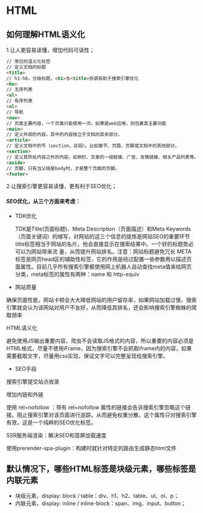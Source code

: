 # HTML
## 如何理解HTML语义化 
1.让人更容易读懂，增加代码可读性；
```html
// 常见的语义化标签
// 定义文档的标题
<title>
// h1-h6，分级标题，<h1>与<title>协调有助于搜索引擎优化
<hn>
// 无序列表
<ul>
// 有序列表
<ol>
// 导航
<nav>
// 页面主要内容，一个页面只能使用一次。如果是web应用，则包裹其主要功能
<main>
// 定义外部的内容，其中的内容独立于文档的其余部分。
<article>
// 定义文档中的节（section、区段）。比如章节、页眉、页脚或文档中的其他部分。
<section>
// 定义其所处内容之外的内容。如侧栏、文章的一组链接、广告、友情链接、相关产品列表等。
<aside>
// 页脚，只有当父级是body时，才是整个页面的页脚。
<footer>
```
2.让搜索引擎更容易读懂，更有利于SEO优化；

#### SEO优化，从三个方面来考虑：
- TDK优化

    TDK是Title(页面标题)、Meta Description（页面描述）和Meta Keywords（页面关键词）的缩写，对网站的这三个信息的提炼是网站SEO的重要环节
    title标签相当于网站的名片，他会直接显示在搜索结果中。一个好的标题势必可以为网站带来流 量，从而提升网站排名。注意：网站标题避免冗长
      META标签是网页head区的辅助性标签，它的作用是经过配置一些参数用以描述页面属性。目前几乎所有搜索引擎都使用网上机器人自动查找meta值来给网页分类，meta标签的属性有两种：name 和 http-equiv
- 网站质量

确保页面性能，网站卡顿会大大降低网站的用户留存率，如果网站加载过慢，搜索引擎就会认为该网站对用户不友好，从而降低其排名，还会影响搜索引擎蜘蛛的爬取频率

HTML语义化

避免使用JS输出重要内容，爬虫不会读取JS格式的内容，所以重要的内容必须是HTML格式，尽量不使用iFrame，因为搜索引擎不会抓取iframe内的内容，如果需要截取文字，尽量用css实现，保证文字可以完整呈现给搜索引擎。
- SEO手段

搜索引擎提交站点收录

增加内链和外链

使用 rel=nofollow ：带有 rel=nofollow 属性的链接会告诉搜索引擎忽略这个链接。阻止搜索引擎对该页面进行追踪。从而避免权重分散。这个属性只对搜索引擎有效，这是一个纯粹的SEO优化标签。

SSR服务端渲染：解决SEO和首屏加载速度

使用prerender-spa-plugin：构建时就针对特定的路由生成静态html文件

## 默认情况下，哪些HTML标签是块级元素，哪些标签是内联元素
- 块级元素，display: block / table：div、h1、h2、table、ul、ol、p；
- 内联元素，display: inline / inline-block：span、img、input、button；
